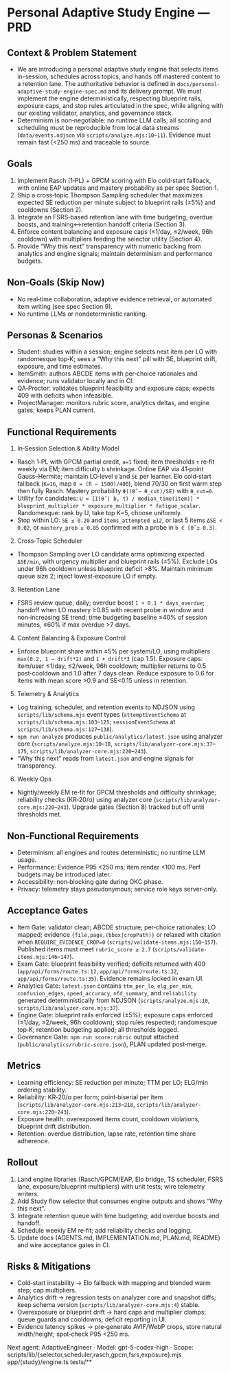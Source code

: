 # Personal Adaptive Study Engine — PRD

## Context & Problem Statement
- We are introducing a personal adaptive study engine that selects items in-session, schedules across topics, and hands off mastered content to a retention lane. The authoritative behavior is defined in `docs/personal-adaptive-study-engine-spec.md` and its delivery prompt. We must implement the engine deterministically, respecting blueprint rails, exposure caps, and stop rules articulated in the spec, while aligning with our existing validator, analytics, and governance stack.
- Determinism is non‑negotiable: no runtime LLM calls; all scoring and scheduling must be reproducible from local data streams (`data/events.ndjson` via `scripts/analyze.mjs:10`–`11`). Evidence must remain fast (<250 ms) and traceable to source.

## Goals
1. Implement Rasch (1‑PL) + GPCM scoring with Elo cold‑start fallback, with online EAP updates and mastery probability as per spec Section 1.
2. Ship a cross‑topic Thompson Sampling scheduler that maximizes expected SE reduction per minute subject to blueprint rails (±5%) and cooldowns (Section 2).
3. Integrate an FSRS‑based retention lane with time budgeting, overdue boosts, and training↔retention handoff criteria (Section 3).
4. Enforce content balancing and exposure caps (≤1/day, ≤2/week, 96h cooldown) with multipliers feeding the selector utility (Section 4).
5. Provide “Why this next” transparency with numeric backing from analytics and engine signals; maintain determinism and performance budgets.

## Non‑Goals (Skip Now)
- No real‑time collaboration, adaptive evidence retrieval, or automated item writing (see spec Section 9).
- No runtime LLMs or nondeterministic ranking.
<!-- Accessibility gate removed for this phase -->

## Personas & Scenarios
- Student: studies within a session; engine selects next item per LO with randomesque top‑K; sees a “Why this next” pill with SE, blueprint drift, exposure, and time estimates.
- ItemSmith: authors ABCDE items with per‑choice rationales and evidence; runs validator locally and in CI.
- QA‑Proctor: validates blueprint feasibility and exposure caps; expects 409 with deficits when infeasible.
- ProjectManager: monitors rubric score, analytics deltas, and engine gates; keeps PLAN current.

## Functional Requirements
1) In‑Session Selection & Ability Model
- Rasch 1‑PL with GPCM partial credit, `a=1` fixed; item thresholds `τ` re‑fit weekly via EM; item difficulty `b` shrinkage. Online EAP via 41‑point Gauss–Hermite; maintain LO‑level `θ̂` and `SE` per learner. Elo cold‑start fallback (`K=16`, map `θ = (R − 1500)/400`), blend 70/30 on first warm step then fully Rasch. Mastery probability `Φ((θ̂ − θ_cut)/SE)` with `θ_cut=0`.
- Utility for candidates: `U = [I(θ̂ | b, τ) / median_time(item)] * blueprint_multiplier * exposure_multiplier * fatigue_scalar`. Randomesque: rank by U, take top K=5, choose uniformly.
- Stop within LO: `SE ≤ 0.20` and `items_attempted ≥12`, or last 5 items `ΔSE < 0.02`, or `mastery_prob ≥ 0.85` confirmed with a probe in `b ∈ [θ̂ ± 0.3]`.

2) Cross‑Topic Scheduler
- Thompson Sampling over LO candidate arms optimizing expected `ΔSE/min`, with urgency multiplier and blueprint rails (±5%). Exclude LOs under 96h cooldown unless blueprint deficit >8%. Maintain minimum queue size 2; inject lowest‑exposure LO if empty.

3) Retention Lane
- FSRS review queue, daily; overdue boost `1 + 0.1 * days_overdue`; handoff when LO mastery ≥0.85 with recent probe in window and non‑increasing SE trend; time budgeting baseline ≤40% of session minutes, ≤60% if max overdue >7 days.

4) Content Balancing & Exposure Control
- Enforce blueprint share within ±5% per system/LO, using multipliers `max(0.2, 1 − drift*2)` and `1 + drift*3` (cap 1.5). Exposure caps: item/user ≤1/day, ≤2/week, 96h cooldown; multiplier returns to 0.5 post‑cooldown and 1.0 after 7 days clean. Reduce exposure to 0.6 for items with mean score >0.9 and SE<0.15 unless in retention.

5) Telemetry & Analytics
- Log training, scheduler, and retention events to NDJSON using `scripts/lib/schema.mjs` event types (`attemptEventSchema` at `scripts/lib/schema.mjs:103`–`125`; `sessionEventSchema` at `scripts/lib/schema.mjs:127`–`138`).
- `npm run analyze` produces `public/analytics/latest.json` using analyzer core (`scripts/analyze.mjs:10`–`18`, `scripts/lib/analyzer-core.mjs:37`–`175`, `scripts/lib/analyzer-core.mjs:220`–`243`).
- “Why this next” reads from `latest.json` and engine signals for transparency.

6) Weekly Ops
- Nightly/weekly EM re‑fit for GPCM thresholds and difficulty shrinkage; reliability checks (KR‑20/α) using analyzer core (`scripts/lib/analyzer-core.mjs:220`–`243`). Upgrade gates (Section 8) tracked but off until thresholds met.

## Non‑Functional Requirements
- Determinism: all engines and routes deterministic; no runtime LLM usage.
- Performance: Evidence P95 <250 ms; item render <100 ms. Perf budgets may be introduced later.
- Accessibility: non‑blocking gate during OKC phase.
- Privacy: telemetry stays pseudonymous; service role keys server‑only.

## Acceptance Gates
- Item Gate: validator clean; ABCDE structure; per‑choice rationales; LO mapped; evidence `{file,page,(bbox|cropPath)}` or relaxed with citation when `REQUIRE_EVIDENCE_CROP=0` (`scripts/validate-items.mjs:150`–`157`). Published items must meet `rubric_score ≥ 2.7` (`scripts/validate-items.mjs:146`–`147`).
- Exam Gate: blueprint feasibility verified; deficits returned with 409 (`app/api/forms/route.ts:12`, `app/api/forms/route.ts:32`, `app/api/forms/route.ts:35`). Evidence remains locked in exam UI.
- Analytics Gate: `latest.json` contains `ttm_per_lo`, `elg_per_min`, `confusion_edges`, `speed_accuracy`, `nfd_summary`, and `reliability` generated deterministically from NDJSON (`scripts/analyze.mjs:10`, `scripts/lib/analyzer-core.mjs:37`).
- Engine Gate: blueprint rails enforced (±5%); exposure caps enforced (≤1/day, ≤2/week, 96h cooldown); stop rules respected; randomesque top‑K; retention budgeting applied; all thresholds logged.
- Governance Gate: `npm run score:rubric` output attached (`public/analytics/rubric-score.json`), PLAN updated post‑merge.

## Metrics
- Learning efficiency: SE reduction per minute; TTM per LO; ELG/min ordering stability.
- Reliability: KR‑20/α per form; point‑biserial per item (`scripts/lib/analyzer-core.mjs:213`–`218`, `scripts/lib/analyzer-core.mjs:220`–`243`).
- Exposure health: overexposed items count, cooldown violations, blueprint drift distribution.
- Retention: overdue distribution, lapse rate, retention time share adherence.

## Rollout
1. Land engine libraries (Rasch/GPCM/EAP, Elo bridge, TS scheduler, FSRS lane, exposure/blueprint multipliers) with unit tests; wire telemetry writers.
2. Add Study flow selector that consumes engine outputs and shows “Why this next”.
3. Integrate retention queue with time budgeting; add overdue boosts and handoff.
4. Schedule weekly EM re‑fit; add reliability checks and logging.
5. Update docs (AGENTS.md, IMPLEMENTATION.md, PLAN.md, README) and wire acceptance gates in CI.

## Risks & Mitigations
- Cold‑start instability → Elo fallback with mapping and blended warm step; cap multipliers.
- Analytics drift → regression tests on analyzer core and snapshot diffs; keep schema version (`scripts/lib/analyzer-core.mjs:4`) stable.
- Overexposure or blueprint drift → hard caps and multiplier clamps; queue guards and cooldowns; deficit reporting in UI.
- Evidence latency spikes → pre‑generate AVIF/WebP crops, store natural width/height; spot‑check P95 <250 ms.

Next agent: AdaptiveEngineer · Model: gpt-5-codex-high · Scope: scripts/lib/{selector,scheduler,rasch,gpcm,fsrs,exposure}.mjs app/(study)/engine.ts tests/**
